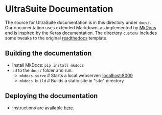 # UltraSuite Documentation

The source for UltraSuite documentation is in this directory under `docs/`.
Our documentation uses extended Markdown, as implemented by [MkDocs](http://mkdocs.org) and is inspired by the Keras documentation.
The directory `custom/` includes some tweaks to the original [readthedocs](https://www.mkdocs.org/user-guide/styling-your-docs/) template.

## Building the documentation

- install MkDocs: `pip install mkdocs`
- `cd` to the `docs/` folder and run:
    - `mkdocs serve`    # Starts a local webserver:  [localhost:8000](localhost:8000)
    - `mkdocs build`    # Builds a static site in "site" directory

## Deploying the documentation

- instructions are available [here](https://www.mkdocs.org/user-guide/deploying-your-docs/#organization-and-user-pages).
